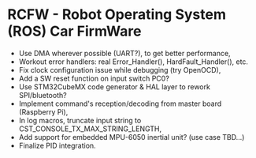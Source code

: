 # RCFW - Robot Operating System (ROS) Car FirmWare

* Use DMA wherever possible (UART?), to get better performance,
* Workout error handlers: real Error_Handler(), HardFault_Handler(), etc.
* Fix clock configuration issue while debugging (try OpenOCD),
* Add a SW reset function on input switch PC0?
* Use STM32CubeMX code generator & HAL layer to rework SPI/bluetooth?
* Implement command's reception/decoding from master board (Raspberry Pi),
* In log macros, truncate input string to CST_CONSOLE_TX_MAX_STRING_LENGTH,
* Add support for embedded MPU-6050 inertial unit? (use case TBD...)
* Finalize PID integration.